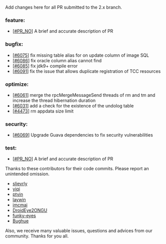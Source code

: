 Add changes here for all PR submitted to the 2.x branch.

<!-- Please add the `changes` to the following location(feature/bugfix/optimize/test) based on the type of PR -->

### feature:
- [[#PR_NO](https://github.com/seata/seata/pull/PR_NO)] A brief and accurate description of PR

### bugfix:
- [[#6075](https://github.com/seata/seata/pull/6075)] fix missing table alias for on update column of image SQL
- [[#6086](https://github.com/seata/seata/pull/6086)] fix oracle column alias cannot find
- [[#6085](https://github.com/seata/seata/pull/6085)] fix jdk9+ compile error
- [[#6091](https://github.com/seata/seata/pull/6091)] fix the issue that allows duplicate registration of TCC resources

### optimize:
- [[#6061](https://github.com/seata/seata/pull/6061)] merge the rpcMergeMessageSend threads of rm and tm and increase the thread hibernation duration
- [[#6031](https://github.com/seata/seata/pull/6031)] add a check for the existence of the undolog table
- [[#4473](https://github.com/seata/seata/pull/4473)] rm appdata size limit

### security:
- [[#6069](https://github.com/seata/seata/pull/6069)] Upgrade Guava dependencies to fix security vulnerabilities

### test:
- [[#PR_NO](https://github.com/seata/seata/pull/PR_NO)] A brief and accurate description of PR

Thanks to these contributors for their code commits. Please report an unintended omission.

<!-- Please make sure your Github ID is in the list below -->
- [slievrly](https://github.com/slievrly)
- [yiqi](https://github.com/PleaseGiveMeTheCoke)
- [ptyin](https://github.com/ptyin)
- [laywin](https://github.com/laywin)
- [imcmai](https://github.com/imcmai)
- [DroidEye2ONGU](https://github.com/DroidEye2ONGU)
- [funky-eyes](https://github.com/funky-eyes)
- [Bughue](https://github.com/Bughue)

Also, we receive many valuable issues, questions and advices from our community. Thanks for you all.
